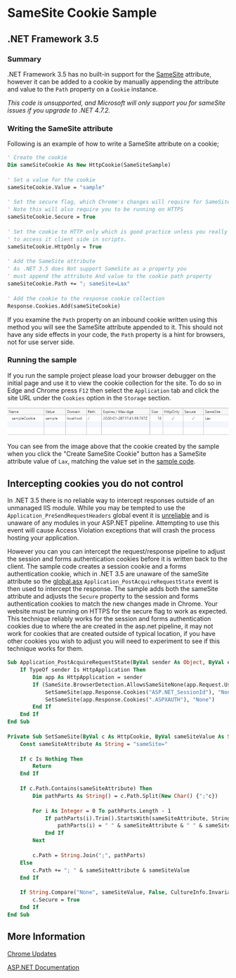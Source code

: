 ﻿# SameSite Cookie Sample
## .NET Framework 3.5
### Summary

.NET Framework 3.5 has no built-in support for the [SameSite](https://www.owasp.org/index.php/SameSite) attribute, however it can be added to a cookie by 
manually appending the attribute and value to the `Path` property on a `Cookie` instance.

*This code is unsupported, and Microsoft will only support you for sameSite issues if you upgrade to .NET 4.7.2.*

### <a name="sampleCode"></a>Writing the SameSite attribute

Following is an example of how to write a SameSite attribute on a cookie;

```vb
' Create the cookie
Dim sameSiteCookie As New HttpCookie(SameSiteSample)

' Set a value for the cookie
sameSiteCookie.Value = "sample"

' Set the secure flag, which Chrome's changes will require for SameSite none.
' Note this will also require you to be running on HTTPS
sameSiteCookie.Secure = True

' Set the cookie to HTTP only which is good practice unless you really do need
' to access it client side in scripts.
sameSiteCookie.HttpOnly = True

' Add the SameSite attribute
' As .NET 3.5 does Not support SameSite as a property you
' must append the attribute And value to the cookie path property
sameSiteCookie.Path += "; sameSite=Lax"

' Add the cookie to the response cookie collection
Response.Cookies.Add(sameSiteCookie)
```

If you examine the `Path` property on an inbound cookie written using this method you will see the SameSite attribute appended to it.
This should not have any side effects in your code, the `Path` property is a hint for browsers, not for use server side.

### Running the sample

If you run the sample project please load your browser debugger on the initial page and use it to view the cookie collection for the site.
To do so in Edge and Chrome press `F12` then select the `Application` tab and click the site URL under the `Cookies` option in the `Storage` section.

![Browser Debugger Cookie List](BrowserDebugger.jpg)

You can see from the image above that the cookie created by the sample when you click the "Create SameSite Cookie" button has a SameSite attribute value of `Lax`,
matching the value set in the [sample code](#sampleCode).

## Intercepting cookies you do not control

In .NET 3.5 there is no reliable way to intercept responses outside of an unmanaged IIS module. While you may be tempted to use the `Application_PreSendRequestHeaders`
global event it is [unreliable](https://docs.microsoft.com/en-us/dotnet/api/system.web.httpapplication.presendrequestheaders?view=netframework-3.5) and is unaware 
of any modules in your ASP.NET pipeline. Attempting to use this event will cause Access Violation exceptions that will crash the process hosting your application. 

However you can you can intercept the request/response pipeline to adjust the session and forms authentication cookies before it is written back to the client. The sample code creates a session 
cookie and a forms authentication cookie, which in .NET 3.5 are unaware of the sameSite attribute so the 
[global.asx](Global.asx.vb) `Application_PostAcquireRequestState` event is then used to intercept the response. 
The sample adds both the sameSite attribute and adjusts the `Secure` property to the session and forms authentication 
cookies to match the new changes made in Chrome. Your website must be running on HTTPS for the secure flag to work as 
expected. This technique reliably works for the session and forms authentication cookies due to where the are 
created in the asp.net pipeline, it may not work for cookies that are created outside of typical location, if
you have other cookies you wish to adjust you will need to experiment to see if this technique works for them.

```vb
Sub Application_PostAcquireRequestState(ByVal sender As Object, ByVal e As EventArgs)
    If TypeOf sender Is HttpApplication Then
        Dim app As HttpApplication = sender
        If (SameSite.BrowserDetection.AllowsSameSiteNone(app.Request.UserAgent)) Then
            SetSameSite(app.Response.Cookies("ASP.NET_SessionId"), "None")
            SetSameSite(app.Response.Cookies(".ASPXAUTH"), "None")
        End If
    End If
End Sub

Private Sub SetSameSite(ByVal c As HttpCookie, ByVal sameSiteValue As String)
    Const sameSiteAttribute As String = "sameSite="

    If c Is Nothing Then
        Return
    End If

    If c.Path.Contains(sameSiteAttribute) Then
        Dim pathParts As String() = c.Path.Split(New Char() {";"c})

        For i As Integer = 0 To pathParts.Length - 1
            If pathParts(i).Trim().StartsWith(sameSiteAttribute, StringComparison.InvariantCulture) Then
                pathParts(i) = " " & sameSiteAttribute & " " & sameSiteValue
            End If
        Next

        c.Path = String.Join(";", pathParts)
    Else
        c.Path += "; " & sameSiteAttribute & sameSiteValue
    End If

    If String.Compare("None", sameSiteValue, False, CultureInfo.InvariantCulture) = 0 Then
        c.Secure = True
    End If
End Sub
```

## More Information

[Chrome Updates](https://www.chromium.org/updates/same-site)

[ASP.NET Documentation](https://docs.microsoft.com/en-us/aspnet/samesite/system-web-samesite)
